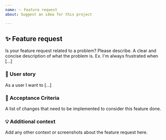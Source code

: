 ```yaml
---
name: ✨ Feature request
about: Suggest an idea for this project

---
```

## ✨ Feature request
Is your feature request related to a problem? Please describe.
A clear and concise description of what the problem is. Ex. I'm always frustrated when [...]

### 📇 User story
As a user I want to [...]

### 📜 Acceptance Criteria
A list of changes that need to be implemented to consider this feature done.

### 💡 Additional context
Add any other context or screenshots about the feature request here.

